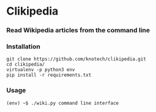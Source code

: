 # Clikipedia
### Read Wikipedia articles from the command line


### Installation

```
git clone https://github.com/knotech/clikipedia.git
cd clikipedia/
virtualenv -p python3 env
pip install -r requirements.txt
```

### Usage

```
(env) ~$ ./wiki.py command line interface
```
